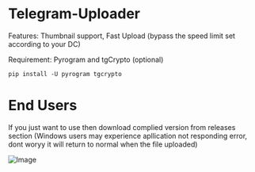 # Telegram-Uploader

Features: Thumbnail support, Fast Upload (bypass the speed limit set according to your DC)

Requirement: Pyrogram and tgCrypto (optional)

```
pip install -U pyrogram tgcrypto
```

# End Users

If you just want to use then download complied version from releases section
(Windows users may experience apllication not responding error, dont woryy it will return to normal when the file uploaded)


![Image](https://user-images.githubusercontent.com/87369440/167181402-ae875b6b-db75-4345-a020-fc4d6610c873.png)
